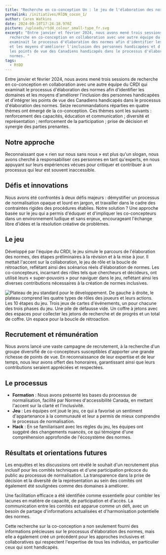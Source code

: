 ```yaml
---
title: "Recherche en co-conception Un : le jeu de l'élaboration des normes"
permalink: /initiatives/RlDN_cocon_1/
author: Caren Watkins
date: 2024-09-10T17:24:18.970Z
picture: /uploads/rtdd_colour_small-type_fr.svg
excerpt: "Entre janvier et février 2024, nous avons mené trois sessions de
  recherche en co-conception en collaboration avec une autre équipe du CRDI qui
  examinait le processus d'élaboration des normes afin d'identifier les domaines
  et les moyens d'améliorer l'inclusion des personnes handicapées et d'intégrer
  les points de vue des Canadiens handicapés dans le processus d'élaboration des
  normes. "
tags:
  - RtDD
---
```

Entre janvier et février 2024, nous avons mené trois sessions de recherche en co-conception en collaboration avec une autre équipe du CRDI qui examinait le processus d'élaboration des normes afin d'identifier les domaines et les moyens d'améliorer l'inclusion des personnes handicapées et d'intégrer les points de vue des Canadiens handicapés dans le processus d'élaboration des normes. Seize recommandations réparties en quatre thèmes ont émergé de la co-conception. Ces thèmes sont les suivants : renforcement des capacités, éducation et communication ; diversité et représentation ; renforcement de la participation ; prise de décision et synergie des parties prenantes.

## Notre approche

Reconnaissant que « rien sur nous sans nous » est plus qu'un slogan, nous avons cherché à responsabiliser ces personnes en tant qu'experts, en nous appuyant sur leurs expériences vécues pour critiquer et contribuer à un processus qui leur est souvent inaccessible.

## Défis et innovations

Nous avons été confrontés à deux défis majeurs : démystifier un processus de normalisation opaque et lourd en jargon, et travailler dans le cadre des contraintes rigides des procédures établies. Notre solution ? Une approche basée sur le jeu qui a permis d'éduquer et d'impliquer les co-concepteurs dans un environnement ludique et sans enjeux, encourageant l'échange libre d'idées et la résolution créative de problèmes.

## Le jeu

Développé par l'équipe du CRDI, le jeu simule le parcours de l'élaboration des normes, des étapes préliminaires à la révision et à la mise à jour. Il mettait l'accent sur la collaboration, le jeu de rôle et la boucle de rétroaction, reflétant ainsi des scénarios réels d'élaboration de normes. Les co-concepteurs, incarnant des rôles tels que chercheurs et décideurs, ont utilisé leurs « super-pouvoirs » pour naviguer dans le jeu, reflétant ainsi les diverses contributions nécessaires à la création de normes inclusives.

![Plateau de jeu standard pour le développement. De gauche à droite, le plateau comprend les quatre types de rôles des joueurs et leurs actions. Les 10 étapes du jeu. Trois jeux de cartes d'événements, un pour chacune des trois phases du jeu. Une pile de défausse vide. Un coffre à jetons avec des espaces pour collecter les jetons de recherche et de progrès et un total de coffre. Un espace pour la boucle de rétroaction.](/uploads/picture1.png)

## Recrutement et rémunération

Nous avons lancé une vaste campagne de recrutement, à la recherche d'un groupe diversifié de co-concepteurs susceptibles d'apporter une grande richesse de points de vue. En reconnaissance de leur expertise et de leur temps, nous leur avons offert des honoraires, garantissant ainsi que leurs contributions seraient appréciées et respectées.

## Le processus

* **Formation** : Nous avons présenté les bases du processus de normalisation, facilité par Normes d'accessibilité Canada, en mettant l'accent sur la clarté et l'inclusivité.
* **Jeu** : Les équipes ont joué le jeu, ce qui a favorisé un sentiment d'appartenance à la communauté et leur a permis de mieux comprendre le processus de normalisation.
* **Hack** : En se familiarisant avec les règles du jeu, les équipes ont suggéré des changements nuancés, ce qui témoigne d'une compréhension approfondie de l'écosystème des normes.

## Résultats et orientations futures

Les enquêtes et les discussions ont révélé le souhait d'un recrutement plus inclusif pour les comités techniques et d'une participation précoce du public au processus de normalisation. La transparence dans la prise de décision et la diversité de la représentation au sein des comités ont également été soulignées comme des domaines à améliorer.

Une facilitation efficace a été identifiée comme essentielle pour combler les lacunes en matière de capacité, de participation et d'accès. La communication entre les comités est apparue comme un défi, avec un besoin de partage d'informations actualisées et d'harmonisation potentielle des normes.

Cette recherche sur la co-conception a non seulement fourni des informations précieuses sur le processus d'élaboration des normes, mais elle a également créé un précédent pour les approches inclusives et collaboratives qui respectent l'expertise de tous les individus, en particulier ceux qui sont handicapés.
